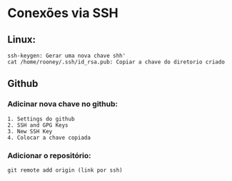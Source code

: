 # Conexões via SSH

## Linux:
```
ssh-keygen: Gerar uma nova chave shh'
cat /home/rooney/.ssh/id_rsa.pub: Copiar a chave do diretorio criado
```

## Github
### Adicinar nova chave no github:
```
1. Settings do github 
2. SSH and GPG Keys
3. New SSH Key
4. Colocar a chave copiada 
```

### Adicionar o repositório:
```
git remote add origin (link por ssh)
```
